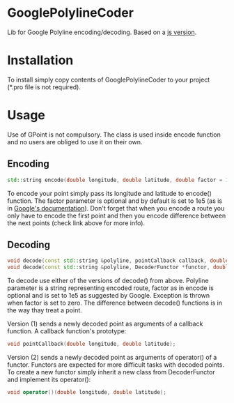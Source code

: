 # GooglePolylineCoder
Lib for Google Polyline encoding/decoding.
Based on a [js version](https://github.com/mapbox/polyline).

# Installation
To install simply copy contents of GooglePolylineCoder to 
your project (*.pro file is not required).

# Usage
Use of GPoint is not compulsory. The class is used inside encode 
function and no users are obliged to use it on their own.

## Encoding
```C++
std::string encode(double longitude, double latitude, double factor = 1e5);
```
To encode your point simply pass its longitude and latitude to 
encode() function. The factor parameter is optional and by default
is set to 1e5 (as is in [Google's documentation](https://developers.google.com/maps/documentation/utilities/polylinealgorithm)).
Don't forget that when you encode a route you only have to encode the first point and then you encode difference 
between the next points (check link above for more info).

## Decoding
```C++
void decode(const std::string &polyline, pointCallback callback, double factor = 1e5) throw(std::invalid_argument); // (1)
void decode(const std::string &polyline, DecoderFunctor *functor, double factor = 1e5) throw(std::invalid_argument); // (2)
```
To decode use either of the versions of decode() from above.
Polyline parameter is a string representing encoded route, factor as in encode is optional and is set to 1e5 as suggested by Google.
Exception is thrown when factor is set to zero.
The difference between decode() functions is in the way thay treat a point. 

Version (1) sends a newly decoded point as 
arguments of a callback function. A callback function's prototype:
```C++
void pointCallback(double longitude, double latitude);
```

Version (2) sends a newly decoded point as arguments of operator() of a functor.
Functors are expected for more difficult tasks with decoded points. To create a new functor simply inherit a new class from DecoderFunctor
and implement its operator():
```C++
void operator()(double longitude, double latitude);
```

